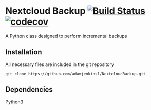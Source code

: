 # Nextcloud Backup [![Build Status](https://travis-ci.org/adamjenkins1/NextcloudBackup.svg?branch=master)](https://travis-ci.org/adamjenkins1/NextcloudBackup) [![codecov](https://codecov.io/gh/adamjenkins1/NextcloudBackup/branch/master/graph/badge.svg)](https://codecov.io/gh/adamjenkins1/NextcloudBackup)
A Python class designed to perform incremental backups

## Installation
All necessary files are included in the git repository
```
git clone https://github.com/adamjenkins1/NextcloudBackup.git
```

## Dependencies
Python3
